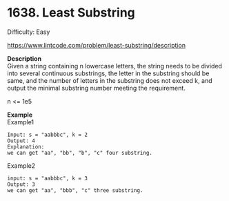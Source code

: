 # 1638. Least Substring

Difficulty: Easy

https://www.lintcode.com/problem/least-substring/description

**Description**  
Given a string containing n lowercase letters, the string needs to be divided into several continuous substrings, the letter in the substring should be same, and the number of letters in the substring does not exceed k, and output the minimal substring number meeting the requirement.

n <= 1e5

**Example**  
Example1
```
Input: s = "aabbbc", k = 2
Output: 4
Explanation:
we can get "aa", "bb", "b", "c" four substring.
```
Example2
```
input: s = "aabbbc", k = 3
Output: 3
we can get "aa", "bbb", "c" three substring.
```
